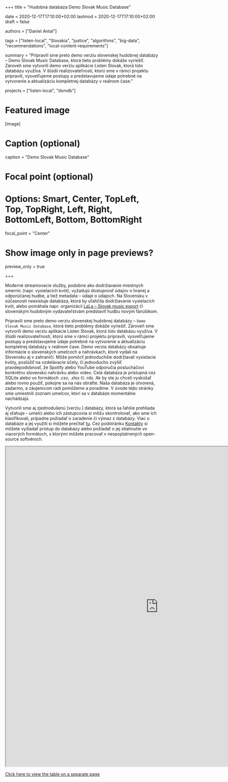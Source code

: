 +++
title = "Hudobná databáza Demo Slovak Music Database"

date = 2020-12-17T17:10:00+02:00
lastmod = 2020-12-17T17:10:00+02:00
draft = false

authors = ["Daniel Antal"]

tags = ["listen-local", "Slovakia", "justice", "algorithms", "big-data", 
"recommendations", "local-content-requirements"]

summary = "Pripravili sme preto demo verziu slovenskej hudobnej databázy – Demo Slovak Music Database, ktorá tieto problémy dokáže vyriešiť. Zároveň sme vytvorili demo verziu aplikácie Listen Slovak, ktorá túto databázu využíva. V štúdii realizovateľnosti, ktorú sme v rámci projektu pripravili, vysvetľujeme postupy a predstavujeme údaje potrebné na vytvorenie a aktualizáciu kompletnej databázy v reálnom čase."

projects = ["listen-local", "dsmdb"]

# Featured image
[image]
  # Caption (optional)
  caption = "Demo Slovak Music Database"

  # Focal point (optional)
  # Options: Smart, Center, TopLeft, Top, TopRight, Left, Right, BottomLeft, Bottom, BottomRight
  focal_point = "Center"

  # Show image only in page previews?
  preview_only = true

+++

Moderné streamovacie služby, podobne ako dodržiavanie miestnych smerníc (napr. vysielacích kvót), vyžadujú dostupnosť údajov o hranej a odporúčanej hudbe, a tiež metadata – údaje o údajoch. Na Slovensku v súčasnosti neexistuje databáza, ktorá by uľahčila dodržiavanie vysielacích kvót, alebo pomáhala napr. organizácii [LaLa – Slovak music export](https://www.musicexport.sk/en/) či slovenským hudobným vydavateľstvám predstaviť hudbu novým fanúšikom. 

Pripravili sme preto demo verziu slovenskej hudobnej databázy – `Demo Slovak Music Database`, ktorá tieto problémy dokáže vyriešiť. Zároveň sme vytvorili demo verziu aplikácie Listen Slovak, ktorá túto databázu využíva. V štúdii realizovateľnosti, ktorú sme v rámci projektu pripravili, vysvetľujeme postupy a predstavujeme údaje potrebné na vytvorenie a aktualizáciu kompletnej databázy v reálnom čase.
Demo verzia databázy obsahuje informácie o slovenských umelcoch a nahrávkach, ktoré vydali na Slovensku aj v zahraničí. Môže pomôcť jednoduchšie dodržiavať vysielacie kvóty, poslúžiť na vzdelávacie účely, či jednoducho zvýšiť pravdepodobnosť, že Spotify alebo YouTube odporučia poslucháčovi konkrétnu slovenskú nahrávku alebo video.
Celá databáza je prístupná cez SQLite alebo vo formátoch .csv, .xlsx či .rds. Ak by ste ju chceli vyskúšať alebo rovno použiť, pokojne sa na nás obráťte. Naša databáza je otvorená, zadarmo, a záujemcom radi pomôžeme a poradíme. V úvode tejto stránky sme umiestnili zoznam umelcov, ktorí sa v databáze momentálne nachádzajú.

Vytvorili sme aj zjednodušenú [verziu ] databázy, ktorá sa ľahšie prehliada aj sťahuje – umelci alebo ich zástupcovia si môžu skontrolovať, ako sme ich klasifikovali, prípadne požiadať o zaradenie či výmaz z databázy. Viac o databáze a jej využití si môžete prečítať [tu](sk/project/demo-sk-music-db/). Cez podstránku [Kontakty](/sk/#contact) si môžete vyžiadať prístup do databázy alebo požiadať o jej stiahnutie vo viacerých formátoch, s ktorými môžete pracovať v nespoplatnených open-source softvéroch.

<iframe seamless ="" name="iframe" src="https://dataandlyrics.com/htmlwidgets/sk_artist_table.html" width="1000" height="1050" ></iframe>

[Click here to view the table on a separate page](/htmlwidgets/sk_artist_table.html)

